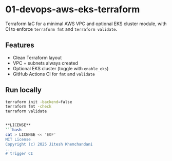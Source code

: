 # 01-devops-aws-eks-terraform

Terraform IaC for a minimal AWS VPC and optional EKS cluster module, with CI to enforce `terraform fmt` and `terraform validate`.

## Features
- Clean Terraform layout
- VPC + subnets always created
- Optional EKS cluster (toggle with `enable_eks`)
- GitHub Actions CI for `fmt` and `validate`

## Run locally
```bash
terraform init -backend=false
terraform fmt -check
terraform validate


**LICENSE**
```bash
cat > LICENSE << 'EOF'
MIT License
Copyright (c) 2025 Jitesh Khemchandani
...
# trigger CI
